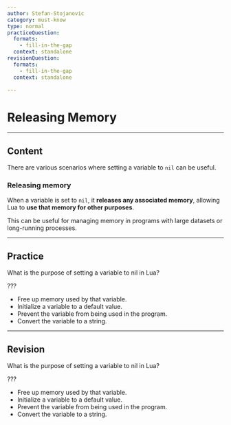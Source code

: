 ```yaml
---
author: Stefan-Stojanovic
category: must-know
type: normal
practiceQuestion:
  formats:
    - fill-in-the-gap
  context: standalone
revisionQuestion:
  formats:
    - fill-in-the-gap
  context: standalone

---
```


# Releasing Memory

---
## Content

There are various scenarios where setting a variable to `nil` can be useful.

### Releasing memory

When a variable is set to `nil`, it **releases any associated memory**, allowing Lua to **use that memory for other purposes**. 

This can be useful for managing memory in programs with large datasets or long-running processes.


---
## Practice

What is the purpose of setting a variable to nil in Lua?

???

- Free up memory used by that variable.
- Initialize a variable to a default value.
- Prevent the variable from being used in the program.
- Convert the variable to a string.


---
## Revision

What is the purpose of setting a variable to nil in Lua?

???

- Free up memory used by that variable.
- Initialize a variable to a default value.
- Prevent the variable from being used in the program.
- Convert the variable to a string.